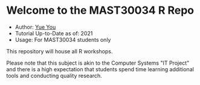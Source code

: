 # Welcome to the MAST30034 R Repo
- Author: [Yue You](https://github.com/YOU-k)
- Tutorial Up-to-Date as of: 2021  
- Usage: For MAST30034 students only  

This repository will house all R workshops.

Please note that this subject is akin to the Computer Systems "IT Project" and there is a high expectation that students spend time learning additional tools and conducting quality research.





